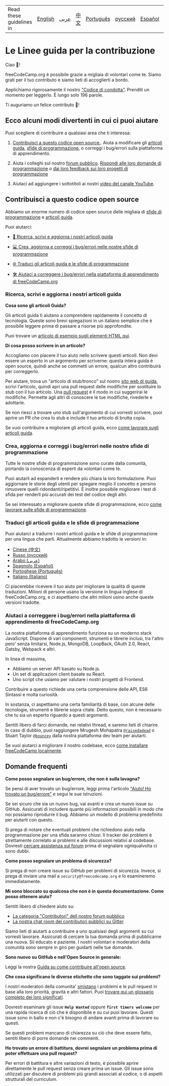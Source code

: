 <table>
    <tr>
        <!-- Do not translate this table -->
        <td> Read these guidelines in </td>
        <td><a href="/CONTRIBUTING.md"> English </a></td>
        <td><a href="/docs/arabic/CONTRIBUTING.md"> عربى </a></td>
        <td><a href="/docs/chinese/CONTRIBUTING.md"> 中文 </a></td>
        <td><a href="/docs/portuguese/CONTRIBUTING.md"> Português </a></td>
        <td><a href="/docs/russian/CONTRIBUTING.md"> русский </a></td>
        <td><a href="/docs/spanish/CONTRIBUTING.md"> Español </a></td>
        <td><a href="/docs/italian/CONTRIBUTING.md"> Italiano </a></td>
    </tr>
</table>

# Le Linee guida per la contribuzione

Ciao 👋!

freeCodeCamp.org è possibile grazie a migliaia di volontari come te. Siamo grati per il tuo contributo e siamo lieti di accoglierti a bordo.

Applichiamo rigorosamente il nostro ["Codice di condotta"](https://www.freecodecamp.org/code-of-conduct). Prenditi un momento per leggerlo. È lungo solo 196 parole.

Ti auguriamo un felice contributo 🎉!

## Ecco alcuni modi divertenti in cui ci puoi aiutare

Puoi scegliere di contribuire a qualsiasi area che ti interessa:

1. [Contribuisci a questo codice open source.](#contribute-to-this-open-source-codebase). Aiuta a modificare gli [articoli guida](https://guide.freecodecamp.org/), [sfide di programmazione](https://learn.freecodecamp.org/), o correggi i bug/errori sulla piattaforma di apprendimento.

2. Aiuta i colleghi sul nostro [forum pubblico](https://www.freecodecamp.org/forum/). [Rispondi alle loro domande di programmazione](https://www.freecodecamp.org/forum/?max_posts=1) o [dai loro feedback sui loro progetti di programmazione](https://www.freecodecamp.org/forum/c/project-feedback?max_posts=1)

3. Aiutaci ad aggiungere i sottotitoli ai nostri [video del canale YouTube](https://www.youtube.com/channel/UC8butISFwT-Wl7EV0hUK0BQ/videos).

## Contribuisci a questo codice open source

Abbiamo un enorme numero di codice open source delle migliaia di [sfide di programmazione](https://learn.freecodecamp.org) e [articoli guida](https://guide.freecodecamp.org).

Puoi aiutarci:

- [📝 Ricerca, scrivi e aggiorna i nostri articoli guida](#research-write-and-update-our-guide-articles)

- [💻 Crea, aggiorna e correggi i bug/errori nelle nostre sfide di programmazione](#create-update-and-fix-bugs-in-our-coding-challenges)

- [🌐 Traduci gli articoli guida e le sfide di programmazione](#translate-guide-articles-and-coding-challenges)

- [🛠 Aiutaci a correggere i bug/errori nella piattaforma di apprendimento di freeCodeCamp.org](#help-us-fix-bugs-in-freecodecamporgs-learning-platform)

###  Ricerca, scrivi e aggiorna i nostri articoli guida

**Cosa sono gli articoli Guida?**

Gli articoli guida ti aiutano a comprendere rapidamente il concetto di tecnologia. Queste sono brevi spiegazioni in un italiano semplice che è possibile leggere prima di passare a risorse più approfondite.

Puoi trovare un [articolo di esempio sugli elementi HTML qui](./client/src/pages/html/elements/index.md).

**Di cosa posso scrivere in un articolo?**

Accogliamo con piacere il tuo aiuto nello scrivere questi articoli. Non devi essere un esperto in un argomento per scriverne: questa intera guida è open source, quindi anche se commetti un errore, qualcun altro contribuirà per correggerlo.

Per aiutare, trova un "articolo di stub/tronco" sul nostro [sito web di guida](https://www.freecodecamp.org/guide), scrivi l'articolo, quindi apri una pull request delle modifiche per sostituire lo stub con il tuo articolo. Una [pull request](https://help.github.com/articles/about-pull-requests/) è il modo in cui suggerirai le modifiche. Permette agli altri di conoscere le tue modifiche, rivederle e adottarle.

Se non riesci a trovare uno stub sull'argomento di cui vorresti scrivere, puoi aprire un PR che crea lo stub e include il tuo articolo di brutta copia.

Se vuoi contribuire a migliorare gli articoli guida, ecco [come lavorare sugli articoli guida](/docs/how-to-work-on-guide-articles.md).

### Crea, aggiorna e correggi i bug/errori nelle nostre sfide di programmazione

Tutte le nostre sfide di programmazione sono curate dalla comunità, portando la conoscenza di esperti da volontari come te.

Puoi aiutarli ad espanderli e rendere più chiara la loro formulazione. Puoi aggiornare le storie degli utenti per spiegare meglio il concetto e persino rimuovere quelli ridondanti/ripetitivi. È inoltre possibile migliorare i test di sfida per renderli più accurati dei test del codice degli altri.

Se sei interessato a migliorare queste sfide di programmazione, ecco [come lavorare sulle sfide di programmazione](/docs/how-to-work-on-coding-challenges.md).

### Traduci gli articoli guida e le sfide di programmazione

Puoi aiutarci a tradurre i nostri articoli guida e le sfide di programmazione per una lingua che parli. Attualmente abbiamo tradotto le versioni in:

- [Cinese (中文)](https://github.com/freeCodeCamp/freeCodeCamp/tree/master/curriculum/challenges/chinese)
- [Russo (русский)](https://github.com/freeCodeCamp/freeCodeCamp/tree/master/curriculum/challenges/russian)
- [Arabo (عربى)](https://github.com/freeCodeCamp/freeCodeCamp/tree/master/curriculum/challenges/arabic)
- [Spagnolo (Español)](https://github.com/freeCodeCamp/freeCodeCamp/tree/master/curriculum/challenges/spanish)
- [Portoghese (Português)](https://github.com/freeCodeCamp/freeCodeCamp/tree/master/curriculum/challenges/portuguese)
- [Italiano (Italiano)](https://github.com/freeCodeCamp/freeCodeCamp/tree/master/curriculum/challenges/italian)

Ci piacerebbe ricevere il tuo aiuto per migliorare la qualità di queste traduzioni. Milioni di persone usano la versione in lingua inglese di freeCodeCamp.org, e ci aspettiamo che altri milioni usino anche queste versioni tradotte.

### Aiutaci a correggere i bug/errori nella piattaforma di apprendimento di freeCodeCamp.org

La nostra piattaforma di apprendimento funziona su un moderno stack JavaScript. Dispone di vari componenti, strumenti e librerie inclusi, tra l'altro pero' senza limitarsi, Node.js, MongoDB, LoopBack, OAuth 2.0, React, Gatsby, Webpack e altri.

In linea di massima,

- Abbiamo un server API basato su Node.js.
- Un set di applicazioni client basate su React.
- Uno script che usiamo per valutare i nostri progetti di Frontend.

Contribuire a questo richiede una certa comprensione delle API, ES6 Sintassi e molta curiosità.

In sostanza, ci aspettiamo una certa familiarità di base, con alcune delle tecnologie, strumenti e librerie sopra citate. Detto questo, non è necessario che tu sia un esperto riguardo a questi argomenti.

Sentiti libero di farci domande, nei relativi thread, e saremo lieti di chiarire. In caso di dubbio, puoi raggiungere Mrugesh Mohapatra [`@raisedadead`](https://github.com/raisedadead) o Stuart Taylor [`@bouncey`](https://github.com/bouncey) dalla nostra piattaforma dev team per aiutarti.

Se vuoi aiutarci a migliorare il nostro codebase, ecco [come installare freeCodeCamp localmente](/docs/how-to-setup-freecodecamp-locally.md).

## Domande frequenti

**Come posso segnalare un bug/errore, che non è sulla lavagna?**

Se pensi di aver trovato un bug/errore, leggi prima l'articolo ["Aiuto! Ho trovato un bug/errore"](https://forum.freecodecamp.org/t/how-to-report-a-bug/19543) e segui le sue istruzioni.

Se sei sicuro che sia un nuovo bug, vai avanti e crea un nuovo issue su GitHub. Assicurati di includere quante più informazioni possibili in modo che noi possiamo riprodurre il bug. Abbiamo un modello di problema predefinito per aiutarti con questo.

Si prega di notare che eventuali problemi che richiedono aiuto nella programmazione per una sfida saranno chiusi. Il tracker dei problemi è strettamente correlato ai problemi e alle discussioni relativi al codebase. Dovresti [cercare assistenza sul forum](https://www.freecodecamp.org/forum) prima di segnalare ogniqualvolta ci sono dubbi.

**Come posso segnalare un problema di sicurezza?**

Si prega di non creare issue su GitHub per problemi di sicurezza. Invece, si prega di inviare una mail a `security@freecodecamp.org` e lo esamineremo immediatamente.

**Mi sono bloccato su qualcosa che non è in questa documentazione. Come posso ottenere aiuto?**

Sentiti libero di chiedere aiuto su:

- [La categoria "Contributori" dell nostro forum pubblico](https://www.freecodecamp.org/forum/c/contributors)
- [La nostra chat room dei contributori pubblici su Gitter](https://gitter.im/FreeCodeCamp/Contributors)

Siamo lieti di aiutarti a contribuire a uno qualsiasi degli argomenti su cui vorresti lavorare. Assicurati di cercare la tua domanda prima di pubblicarne una nuova. Sii educato e paziente. I nostri volontari e moderatori della comunità sono sempre in giro per guidarti nelle tue domande.

**Sono nuovo su GitHub e nell'Open Source in generale:**

Leggi la nostra [Guida su come contribuire all'open source](https://github.com/freeCodeCamp/how-to-contribute-to-open-source).

**Che cosa significano le diverse etichette che sono taggate sui problemi?**

I nostri moderatori della comunita' [smistano](https://en.wikipedia.org/wiki/Software_bug#Bug_management) i problemi e le pull request in base alla loro priorità, gravità e altri fattori. Puoi [trovare qui un glossario completo dei loro significati](https://github.com/freecodecamp/freecodecamp/labels).

Dovresti esaminare gli issue **`Help Wanted`** oppure **`first timers welcome`** per una rapida ricerca di ciò che è disponibile e su cui puoi lavorare. Questi issue sono in ballo e non c'è bisogno di andare avanti prima di lavorare su questi.

Se questi problemi mancano di chiarezza su ciò che deve essere fatto, sentiti libero di porre domande nei commenti.

**Ho trovato un errore di battitura, dovrei segnalare un problema prima di poter effettuare una pull request?**

Per errori di battitura e altre variazioni di testo, è possibile aprire direttamente le pull request senza creare prima un issue. Gli issue sono utilizzati per discutere di problemi più grandi associati al codice, o di aspetti strutturali del curriculum.
